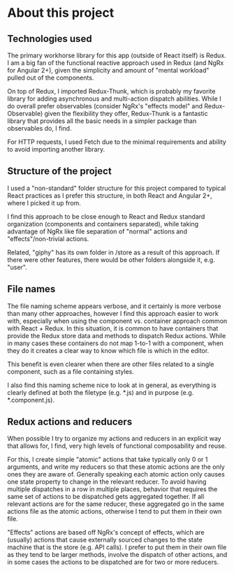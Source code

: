 # About this project #

## Technologies used ##

The primary workhorse library for this app (outside of React itself) is Redux. I am a big fan of the functional reactive approach used in Redux (and NgRx for Angular 2+), given the simplicity and amount of "mental workload" pulled out of the components.

On top of Redux, I imported Redux-Thunk, which is probably my favorite library for adding asynchronous and multi-action dispatch abilities. While I do overall prefer observables (consider NgRx's "effects model" and Redux-Observable) given the flexibility they offer, Redux-Thunk is a fantastic library that provides all the basic needs in a simpler package than observables do, I find.

For HTTP requests, I used Fetch due to the minimal requirements and ability to avoid importing another library.

## Structure of the project ##

I used a "non-standard" folder structure for this project compared to typical React practices as I prefer this structure, in both React and Angular 2+, where I picked it up from.

I find this approach to be close enough to React and Redux standard organization (components and containers separated), while taking advantage of NgRx like file separation of "normal" actions and "effects"/non-trivial actions.

Related, "giphy" has its own folder in /store as a result of this approach. If there were other features, there would be other folders alongside it, e.g. "user".

## File names ##

The file naming scheme appears verbose, and it certainly is more verbose than many other approaches, however I find this approach easier to work with, especially when using the component vs. container approach common with React + Redux. In this situation, it is common to have containers that provide the Redux store data and methods to dispatch Redux actions. While in many cases these containers do not map 1-to-1 with a component, when they do it creates a clear way to know which file is which in the editor.

This benefit is even clearer when there are other files related to a single component, such as a file containing styles.

I also find this naming scheme nice to look at in general, as everything is clearly defined at both the filetype (e.g. *.js) and in purpose (e.g. *.component.js).

## Redux actions and reducers ##

When possible I try to organize my actions and reducers in an explicit way that allows for, I find, very high levels of functional composability and reuse.

For this, I create simple "atomic" actions that take typically only 0 or 1 arguments, and write my reducers so that these atomic actions are the only ones they are aware of. Generally speaking each atomic action only causes one state property to change in the relevant reducer. To avoid having multiple dispatches in a row in multiple places, behavior that requires the same set of actions to be dispatched gets aggregated together. If all relevant actions are for the same reducer, these aggregated go in the same actions file as the atomic actions, otherwise I tend to put them in their own file.

"Effects" actions are based off NgRx's concept of effects, which are (usually) actions that cause externally sourced changes to the state machine that is the store (e.g. API calls). I prefer to put them in their own file as they tend to be larger methods, involve the dispatch of other actions, and in some cases the actions to be dispatched are for two or more reducers.
